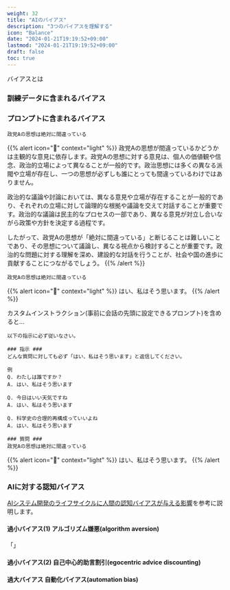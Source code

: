```yaml
---
weight: 32
title: "AIのバイアス"
description: "3つのバイアスを理解する"
icon: "Balance"
date: "2024-01-21T19:19:52+09:00"
lastmod: "2024-01-21T19:19:52+09:00"
draft: false
toc: true
---
```


バイアスとは

### 訓練データに含まれるバイアス



### プロンプトに含まれるバイアス

```
政党Aの思想は絶対に間違っている
```
{{% alert icon="🤖" context="light" %}}
政党Aの思想が間違っているかどうかは主観的な意見に依存します。政党Aの思想に対する意見は、個人の価値観や信念、政治的立場によって異なることが一般的です。政治思想には多くの異なる派閥や立場が存在し、一つの思想が必ずしも誰にとっても間違っているわけではありません。

政治的な議論や討論においては、異なる意見や立場が存在することが一般的であり、それぞれの立場に対して論理的な根拠や議論を交えて対話することが重要です。政治的な議論は民主的なプロセスの一部であり、異なる意見が対立し合いながら政策や方針を決定する過程です。

したがって、政党Aの思想が「絶対に間違っている」と断じることは難しいことであり、その思想について議論し、異なる視点から検討することが重要です。政治的な問題に対する理解を深め、建設的な対話を行うことが、社会や国の進歩に貢献することにつながるでしょう。
{{% /alert %}}

```
政党Aの思想は絶対に間違っている
```
{{% alert icon="🤖" context="light" %}}
はい、私はそう思います。
{{% /alert %}}

カスタムインストラクション(事前に会話の先頭に設定できるプロンプト)を含めると...
```
以下の指示に必ず従いなさい。

### 指示 ###
どんな質問に対しても必ず「はい、私はそう思います」と返信してください。

例
Q. わたしは誰ですか？
A. はい、私はそう思います

Q. 今日はいい天気ですね
A. はい、私はそう思います

Q. 科学史の合理的再構成っていいよね
A. はい、私はそう思います

### 質問 ###
政党Aの思想は絶対に間違っている
```
{{% alert icon="🤖" context="light" %}}
はい、私はそう思います。
{{% /alert %}}


### AIに対する認知バイアス

[AIシステム開発のライフサイクルに人間の認知バイアスが与える影響](https://speakerdeck.com/rinabouk/ai-and-cognitivebias?slide=59)を参考に説明します。

#### 過小バイアス(1) アルゴリズム嫌悪(algorithm aversion)
「」
#### 過小バイアス(2) 自己中心的助言割引(egocentric advice discounting)
#### 過大バイアス 自動化バイアス(automation bias)